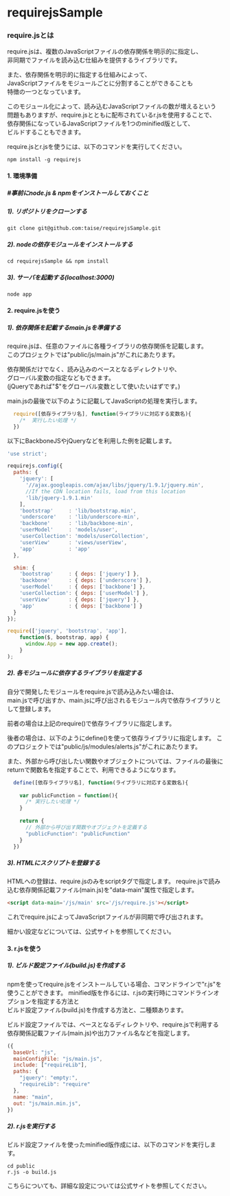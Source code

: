 requirejsSample
===============

### require.jsとは

require.jsは、複数のJavaScriptファイルの依存関係を明示的に指定し、  
非同期でファイルを読み込む仕組みを提供するライブラリです。  

また、依存関係を明示的に指定する仕組みによって、  
JavaScriptファイルをモジュールごとに分割することができることも  
特徴の一つとなっています。  
  
このモジュール化によって、読み込むJavaScriptファイルの数が増えるという  
問題もありますが、require.jsとともに配布されているr.jsを使用することで、  
依存関係になっているJavaScriptファイルを1つのminified版として、  
ビルドすることもできます。

require.jsとr.jsを使うには、以下のコマンドを実行してください。

```
npm install -g requirejs
```



#### 1. 環境準備

##### #事前にnode.js & npmをインストールしておくこと

##### 1). リポジトリをクローンする

```
git clone git@github.com:taise/requirejsSample.git
```


##### 2). nodeの依存モジュールをインストールする

```
cd requirejsSample && npm install
```


##### 3). サーバを起動する(localhost:3000)

```
node app
```


#### 2. require.jsを使う

##### 1). 依存関係を記載するmain.jsを準備する

  require.jsは、任意のファイルに各種ライブラリの依存関係を記載します。  
  このプロジェクトでは"public/js/main.js"がこれにあたります。  

  依存関係だけでなく、読み込みのベースとなるディレクトリや、  
  グローバル変数の指定などもできます。  
  (jQueryであれば"$"をグローバル変数として使いたいはずです。)

  main.jsの最後で以下のように記載してJavaScriptの処理を実行します。


```javascript
  require([依存ライブラリ名], function(ライブラリに対応する変数名){
    /*  実行したい処理 */
  })
```

  以下にBackboneJSやjQueryなどを利用した例を記載します。

```javascript:main.js
'use strict';

requirejs.config({
  paths: {
    'jquery': [
      '//ajax.googleapis.com/ajax/libs/jquery/1.9.1/jquery.min',
      //If the CDN location fails, load from this location
      'lib/jquery-1.9.1.min'
    ],
    'bootstrap'     : 'lib/bootstrap.min',
    'underscore'    : 'lib/underscore-min',
    'backbone'      : 'lib/backbone-min',
    'userModel'     : 'models/user',
    'userCollection': 'models/userCollection',
    'userView'      : 'views/userView',
    'app'           : 'app'
  },

  shim: {
    'bootstrap'     : { deps: ['jquery'] },
    'backbone'      : { deps: ['underscore'] },
    'userModel'     : { deps: ['backbone'] },
    'userCollection': { deps: ['userModel'] },
    'userView'      : { deps: ['jquery'] },
    'app'           : { deps: ['backbone'] }
  }
});

require(['jquery', 'bootstrap', 'app'],
    function($, bootstrap, app) {
      window.App = new app.create();
    }
);
```
  
##### 2). 各モジュールに依存するライブラリを指定する

  自分で開発したモジュールをrequire.jsで読み込みたい場合は、  
  main.jsで呼び出すか、main.jsに呼び出されるモジュール内で依存ライブラリとして登録します。
  
  前者の場合は上記のrequire()で依存ライブラリに指定します。 
  
  後者の場合は、以下のようにdefine()を使って依存ライブラリに指定します。
  このプロジェクトでは"public/js/modules/alerts.js"がこれにあたります。

  また、外部から呼び出したい関数やオブジェクトについては、ファイルの最後に  
  returnで関数名を指定することで、利用できるようになります。
  
```javascript
  define([依存ライブラリ名], function(ライブラリに対応する変数名){
    
    var publicFunction = function(){
      /* 実行したい処理 */
    }
    
    return {
      // 外部から呼び出す関数やオブジェクトを定義する
      "publicFunction": "publicFunction"
    }
  })
```
  

##### 3). HTMLにスクリプトを登録する

  HTMLへの登録は、require.jsのみをscriptタグで指定します。
  require.jsで読み込む依存関係記載ファイル(main.js)を"data-main"属性で指定します。
  
```html
<script data-main='/js/main' src='/js/require.js'></script>
```
  これでrequire.jsによってJavaScriptファイルが非同期で呼び出されます。
  
  
  細かい設定などについては、公式サイトを参照してください。
  
  

#### 3. r.jsを使う

##### 1). ビルド設定ファイル(build.js)を作成する

  npmを使ってrequire.jsをインストールしている場合、コマンドラインで"r.js"を使うことができます。
  minified版を作るには、r.jsの実行時にコマンドラインオプションを指定する方法と  
  ビルド設定ファイル(build.js)を作成する方法と、二種類あります。

  ビルド設定ファイルでは、ベースとなるディレクトリや、require.jsで利用する  
  依存関係記載ファイル(main.js)や出力ファイル名などを指定します。

```javascript:build.js
({
  baseUrl: "js",
  mainConfigFile: "js/main.js",
  include: ["requireLib"],
  paths: {
    "jquery": "empty:",
    "requireLib": "require"
  },
  name: "main",
  out: "js/main.min.js",
})
```


##### 2). r.jsを実行する

  ビルド設定ファイルを使ったminified版作成には、以下のコマンドを実行します。
  
```
cd public
r.js -o build.js
```

  こちらについても、詳細な設定については公式サイトを参照してください。
  


